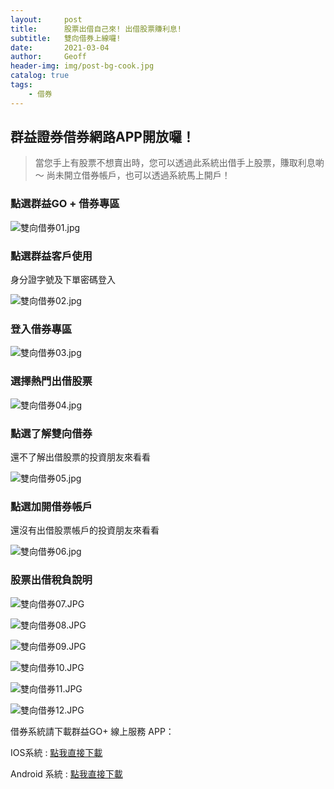 ```yaml
---
layout:     post
title:      股票出借自己來! 出借股票賺利息!
subtitle:   雙向借券上線囉!
date:       2021-03-04
author:     Geoff
header-img: img/post-bg-cook.jpg
catalog: true
tags:
    - 借券
---
```




## 群益證券借券網路APP開放囉！

> 當您手上有股票不想賣出時，您可以透過此系統出借手上股票，賺取利息喲～
  尚未開立借券帳戶，也可以透過系統馬上開戶！

### 點選群益GO + 借券專區

![雙向借券01.jpg]({{site.baseurl}}/media/雙向借券01.jpg)


### 點選群益客戶使用
身分證字號及下單密碼登入

![雙向借券02.jpg]({{site.baseurl}}/media/雙向借券02.jpg)

### 登入借券專區

![雙向借券03.jpg]({{site.baseurl}}/media/雙向借券03.jpg)

### 選擇熱門出借股票

![雙向借券04.jpg]({{site.baseurl}}/media/雙向借券04.jpg)

### 點選了解雙向借券
還不了解出借股票的投資朋友來看看

![雙向借券05.jpg]({{site.baseurl}}/media/雙向借券05.jpg)

### 點選加開借券帳戶
還沒有出借股票帳戶的投資朋友來看看

![雙向借券06.jpg]({{site.baseurl}}/media/雙向借券06.jpg)

### 股票出借稅負說明

![雙向借券07.JPG]({{site.baseurl}}/media/雙向借券07.JPG)

![雙向借券08.JPG]({{site.baseurl}}/media/雙向借券08.JPG)

![雙向借券09.JPG]({{site.baseurl}}/media/雙向借券09.JPG)

![雙向借券10.JPG]({{site.baseurl}}/media/雙向借券10.JPG)

![雙向借券11.JPG]({{site.baseurl}}/media/雙向借券11.JPG)

![雙向借券12.JPG]({{site.baseurl}}/media/雙向借券12.JPG)


借券系統請下載群益GO+ 線上服務 APP：

IOS系統 : [點我直接下載](https://apps.apple.com/tw/app/qun-yigo-xian-shang-kai-hu/id1069752783)

Android 系統 : [點我直接下載](https://play.google.com/store/apps/details?id=com.capital.capitalmobiwizard)





 
